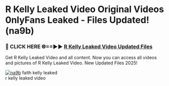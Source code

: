 # R Kelly Leaked Video Original Videos 0nlyFans Leaked - Files Updated! (na9b)

<h3>🔴 CLICK HERE 🌐==►► <a href="https://tinyurl.com/3hn5wdd3" rel="nofollow">R Kelly Leaked Video Updated Files</a></h3>

Get R Kelly Leaked Video and all content. Now you can access all videos and pictures of R Kelly Leaked Video. New Updated Files 2025!

[![na9b](https://i.imgur.com/4HnBqBT.gif)](https://tinyurl.com/3hn5wdd3)
faith kelly leaked<br>
r kelly leaked video